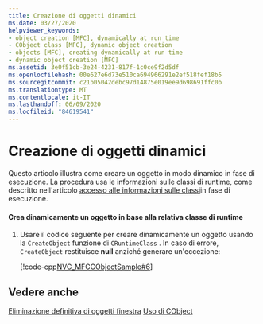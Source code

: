 ```yaml
---
title: Creazione di oggetti dinamici
ms.date: 03/27/2020
helpviewer_keywords:
- object creation [MFC], dynamically at run time
- CObject class [MFC], dynamic object creation
- objects [MFC], creating dynamically at run time
- dynamic object creation [MFC]
ms.assetid: 3e0f51cb-3e24-4231-817f-1c0ce9f2d5df
ms.openlocfilehash: 00e627e6d73e510ca694966291e2ef518fef18b5
ms.sourcegitcommit: c21b05042debc97d14875e019ee9d698691ffc0b
ms.translationtype: MT
ms.contentlocale: it-IT
ms.lasthandoff: 06/09/2020
ms.locfileid: "84619541"
---
```

# <a name="dynamic-object-creation"></a>Creazione di oggetti dinamici

Questo articolo illustra come creare un oggetto in modo dinamico in fase di esecuzione. La procedura usa le informazioni sulle classi di runtime, come descritto nell'articolo [accesso alle informazioni sulle classi](accessing-run-time-class-information.md)in fase di esecuzione.

#### <a name="dynamically-create-an-object-given-its-run-time-class"></a>Crea dinamicamente un oggetto in base alla relativa classe di runtime

1. Usare il codice seguente per creare dinamicamente un oggetto usando la `CreateObject` funzione di `CRuntimeClass` . In caso di errore, `CreateObject` restituisce **null** anziché generare un'eccezione:

   [!code-cpp[NVC_MFCCObjectSample#6](codesnippet/cpp/dynamic-object-creation_1.cpp)]

## <a name="see-also"></a>Vedere anche

[Eliminazione definitiva di oggetti finestra](tn017-destroying-window-objects.md) 
 [Uso di CObject](using-cobject.md)
